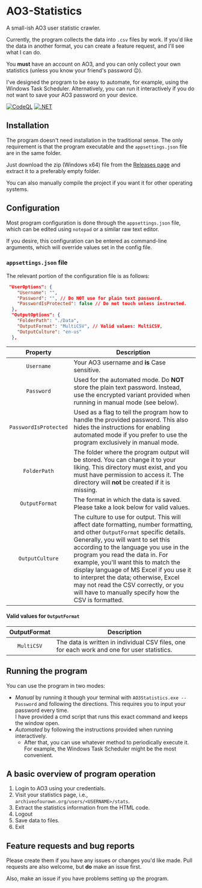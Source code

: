 # AO3-Statistics

A small-ish AO3 user statistic crawler.

Currently, the program collects the data into `.csv` files by work. If you'd like the data in another format, you can create a feature request, and I'll see what I can do.

You **must** have an account on AO3, and you can only collect your own statistics (unless you know your friend's password :wink:).

I've designed the program to be easy to automate, for example, using the Windows Task Scheduler. Alternatively, you can run it interactively if you do not want to save your AO3 password on your device.

[![CodeQL](https://github.com/SpaceBeeGaming/AO3-Statistics/actions/workflows/github-code-scanning/codeql/badge.svg?branch=master)](https://github.com/SpaceBeeGaming/AO3-Statistics/actions/workflows/github-code-scanning/codeql)
[![.NET](https://github.com/SpaceBeeGaming/AO3-Statistics/actions/workflows/dotnet.yml/badge.svg?branch=master)](https://github.com/SpaceBeeGaming/AO3-Statistics/actions/workflows/dotnet.yml)

## Installation

The program doesn't need installation in the traditional sense. The only requirement is that the program executable and the `appsettings.json` file are in the same folder.

Just download the zip (Windows x64) file from the [Releases page](https://github.com/SpaceBeeGaming/AO3-Statistics/releases/latest) and extract it to a preferably empty folder.

You can also manually compile the project if you want it for other operating systems.

## Configuration

Most program configuration is done through the `appsettings.json` file, which can be edited using `notepad` or a similar raw text editor.

If you desire, this configuration can be entered as command-line arguments, which will override values set in the config file.

### `appsettings.json` file

The relevant portion of the configuration file is as follows:

```json
 "UserOptions": {
    "Username": "",
    "Password": "", // Do NOT use for plain text password. 
    "PasswordIsProtected": false // Do not touch unless instructed.
  },
  "OutputOptions": {
    "FolderPath": "./Data",
    "OutputFormat": "MultiCSV", // Valid values: MultiCSV,
    "OutputCulture": "en-us"
  },
```

Property | Description
:---: | ---
`Username` | Your AO3 username and **is** Case sensitive.
`Password` | Used for the automated mode. Do **NOT** store the plain text password. Instead, use the encrypted variant provided when running in manual mode (see below).
`PasswordIsProtected` | Used as a flag to tell the program how to handle the provided password. This also hides the instructions for enabling automated mode if you prefer to use the program exclusively in manual mode.
`FolderPath` | The folder where the program output will be stored. You can change it to your liking. This directory must exist, and you must have permission to access it. The directory will **not** be created if it is missing.
`OutputFormat` | The format in which the data is saved. Please take a look below for valid values.
`OutputCulture`| The culture to use for output. This will affect date formatting, number formatting, and other `OutputFormat` specific details. Generally, you will want to set this according to the language you use in the program you read the data in. For example, you'll want this to match the display language of MS Excel if you use it to interpret the data; otherwise, Excel may not read the CSV correctly, or you will have to manually specify how the CSV is formatted.

#### Valid values for `OutputFormat`

OutputFormat | Description
:---: | ---
`MultiCSV` | The data is written in individual CSV files, one for each work and one for user statistics.

## Running the program

You can use the program in two modes:

- _Manual_ by running it though your terminal with `AO3Statistics.exe --Password` and following the directions. This requires you to input your password every time.  
  I have provided a cmd script that runs this exact command and keeps the window open.
- _Automated_ by following the instructions provided when running interactively.
  - After that, you can use whatever method to periodically execute it.  
    For example, the Windows Task Scheduler might be the most convenient.

## A basic overview of program operation

1. Login to AO3 using your credentials.
2. Visit your statistics page, i.e., `archiveofourown.org/users/<USERNAME>/stats`.
3. Extract the statistics information from the HTML code.
4. Logout
5. Save data to files.
6. Exit

## Feature requests and bug reports

Please create them if you have any issues or changes you'd like made. Pull requests are also welcome, but **do** make an issue first.

Also, make an issue if you have problems setting up the program.
